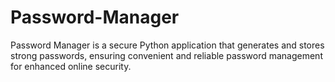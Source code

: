 # Password-Manager
Password Manager is a secure Python application that generates and stores strong passwords, ensuring convenient and reliable password management for enhanced online security.
